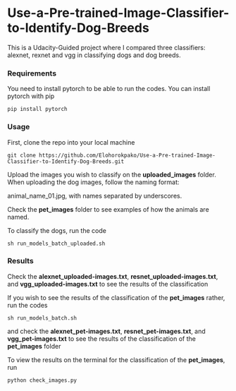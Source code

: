 # Use-a-Pre-trained-Image-Classifier-to-Identify-Dog-Breeds
This is a Udacity-Guided project where I compared three classifiers: alexnet, rexnet and vgg in classifying dogs and dog breeds.

### Requirements
You need to install pytorch to be able to run the codes.
You can install pytorch with pip
```{r}
pip install pytorch
```
### Usage
First, clone the repo into your local machine
```{r}
git clone https://github.com/Elohorokpako/Use-a-Pre-trained-Image-Classifier-to-Identify-Dog-Breeds.git
```
Upload the images you wish to classify on the **uploaded_images** folder.
When uploading the dog images, follow the naming format:

animal_name_01.jpg, with names separated by underscores.

Check the **pet_images** folder to see examples of how the animals are named.

To classify the dogs, run the code
```{r}
sh run_models_batch_uploaded.sh 
```
### Results
Check the **alexnet_uploaded-images.txt**, **resnet_uploaded-images.txt**, and **vgg_uploaded-images.txt** to see the results of the classification

If you wish to see the results of the classification of the **pet_images** rather, run the codes
```{r}
sh run_models_batch.sh 
```
and check the **alexnet_pet-images.txt**, **resnet_pet-images.txt**, and **vgg_pet-images.txt** to see the results of the classification of the **pet_images** folder

To view the results on the terminal for the classification of the **pet_images**, run
```{r}
python check_images.py 
```
